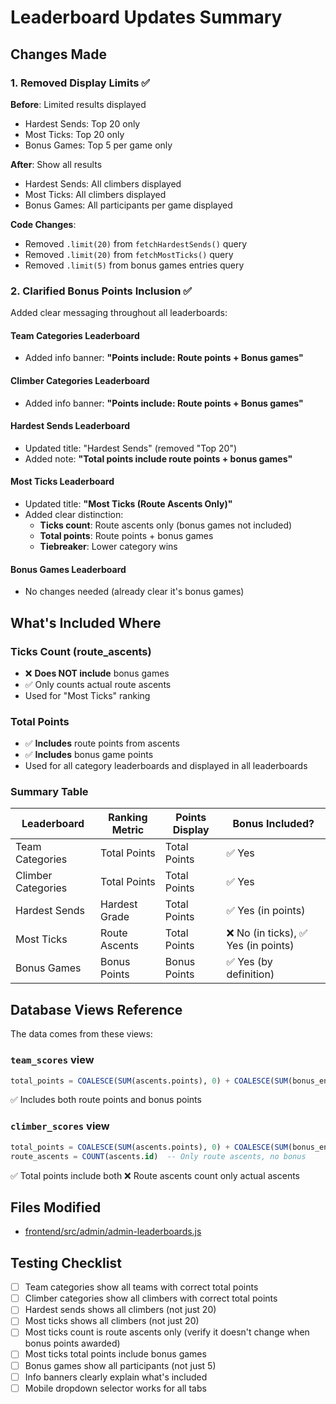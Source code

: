 # Leaderboard Updates Summary

## Changes Made

### 1. Removed Display Limits ✅

**Before**: Limited results displayed
- Hardest Sends: Top 20 only
- Most Ticks: Top 20 only
- Bonus Games: Top 5 per game only

**After**: Show all results
- Hardest Sends: All climbers displayed
- Most Ticks: All climbers displayed
- Bonus Games: All participants per game displayed

**Code Changes**:
- Removed `.limit(20)` from `fetchHardestSends()` query
- Removed `.limit(20)` from `fetchMostTicks()` query
- Removed `.limit(5)` from bonus games entries query

### 2. Clarified Bonus Points Inclusion ✅

Added clear messaging throughout all leaderboards:

#### Team Categories Leaderboard
- Added info banner: **"Points include: Route points + Bonus games"**

#### Climber Categories Leaderboard
- Added info banner: **"Points include: Route points + Bonus games"**

#### Hardest Sends Leaderboard
- Updated title: "Hardest Sends" (removed "Top 20")
- Added note: **"Total points include route points + bonus games"**

#### Most Ticks Leaderboard
- Updated title: **"Most Ticks (Route Ascents Only)"**
- Added clear distinction:
  - **Ticks count**: Route ascents only (bonus games not included)
  - **Total points**: Route points + bonus games
  - **Tiebreaker**: Lower category wins

#### Bonus Games Leaderboard
- No changes needed (already clear it's bonus games)

## What's Included Where

### Ticks Count (route_ascents)
- ❌ **Does NOT include** bonus games
- ✅ Only counts actual route ascents
- Used for "Most Ticks" ranking

### Total Points
- ✅ **Includes** route points from ascents
- ✅ **Includes** bonus game points
- Used for all category leaderboards and displayed in all leaderboards

### Summary Table

| Leaderboard | Ranking Metric | Points Display | Bonus Included? |
|-------------|----------------|----------------|-----------------|
| Team Categories | Total Points | Total Points | ✅ Yes |
| Climber Categories | Total Points | Total Points | ✅ Yes |
| Hardest Sends | Hardest Grade | Total Points | ✅ Yes (in points) |
| Most Ticks | Route Ascents | Total Points | ❌ No (in ticks), ✅ Yes (in points) |
| Bonus Games | Bonus Points | Bonus Points | ✅ Yes (by definition) |

## Database Views Reference

The data comes from these views:

### `team_scores` view
```sql
total_points = COALESCE(SUM(ascents.points), 0) + COALESCE(SUM(bonus_entries.points), 0)
```
✅ Includes both route points and bonus points

### `climber_scores` view
```sql
total_points = COALESCE(SUM(ascents.points), 0) + COALESCE(SUM(bonus_entries.points), 0)
route_ascents = COUNT(ascents.id)  -- Only route ascents, no bonus
```
✅ Total points include both
❌ Route ascents count only actual ascents

## Files Modified

- [frontend/src/admin/admin-leaderboards.js](frontend/src/admin/admin-leaderboards.js)

## Testing Checklist

- [ ] Team categories show all teams with correct total points
- [ ] Climber categories show all climbers with correct total points
- [ ] Hardest sends shows all climbers (not just 20)
- [ ] Most ticks shows all climbers (not just 20)
- [ ] Most ticks count is route ascents only (verify it doesn't change when bonus points awarded)
- [ ] Most ticks total points include bonus games
- [ ] Bonus games show all participants (not just 5)
- [ ] Info banners clearly explain what's included
- [ ] Mobile dropdown selector works for all tabs
